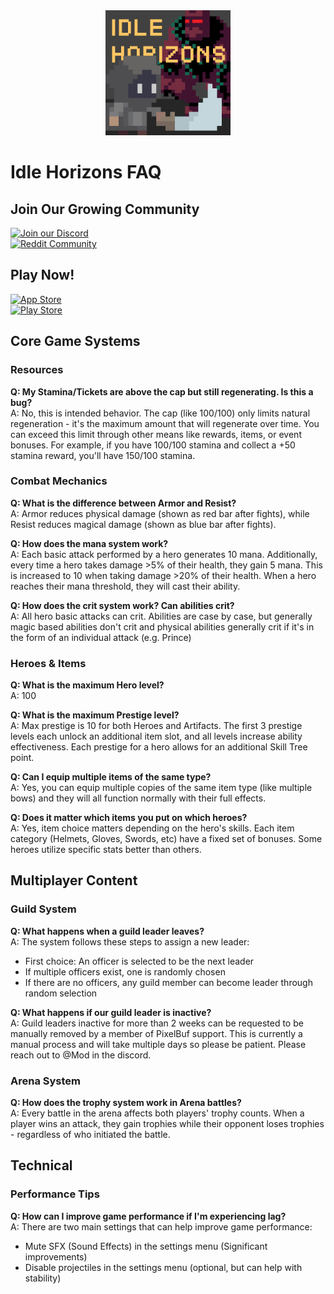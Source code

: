 <div align="center">
 <a href="https://idlehorizons.app.link/githubfaq">
  <img src="app_logo.png" width="200" alt="Idle Horizons Logo">
 </a>
</div>

# Idle Horizons FAQ

## Join Our Growing Community

<div>
 <a href="https://discord.gg/idlehorizons">
   <img src="https://img.shields.io/badge/Discord-7289DA?style=for-the-badge&logo=discord&logoColor=white" alt="Join our Discord">
 </a>
</div>

<div>
 <a href="https://www.reddit.com/r/IdleHorizons">
   <img src="https://img.shields.io/badge/Reddit-FF4500?style=for-the-badge&logo=reddit&logoColor=white" alt="Reddit Community">
 </a>
</div>

## Play Now!

<div>
 <a href="https://apps.apple.com/us/app/idle-horizons/id6737143829">
   <img src="https://img.shields.io/badge/App_Store-0D96F6?style=for-the-badge&logo=app-store&logoColor=white" alt="App Store">
 </a>
</div>

<div>
 <a href="https://play.google.com/store/apps/details?id=com.pixelbuf.idlehorizons">
   <img src="https://img.shields.io/badge/Google_Play-414141?style=for-the-badge&logo=google-play&logoColor=white" alt="Play Store">
 </a>
</div>

## Core Game Systems

### Resources
**Q: My Stamina/Tickets are above the cap but still regenerating. Is this a bug?**  
A: No, this is intended behavior. The cap (like 100/100) only limits natural regeneration - it's the maximum amount that will regenerate over time. You can exceed this limit through other means like rewards, items, or event bonuses. For example, if you have 100/100 stamina and collect a +50 stamina reward, you'll have 150/100 stamina.

### Combat Mechanics
**Q: What is the difference between Armor and Resist?**  
A: Armor reduces physical damage (shown as red bar after fights), while Resist reduces magical damage (shown as blue bar after fights).

**Q: How does the mana system work?**  
A: Each basic attack performed by a hero generates 10 mana. Additionally, every time a hero takes damage >5% of their health, they gain 5 mana. This is increased to 10 when taking damage >20% of their health. When a hero reaches their mana threshold, they will cast their ability.

**Q: How does the crit system work? Can abilities crit?**  
A: All hero basic attacks can crit. Abilities are case by case, but generally magic based abilities don't crit and physical abilities generally crit if it's in the form of an individual attack (e.g. Prince)

### Heroes & Items
**Q: What is the maximum Hero level?**  
A: 100

**Q: What is the maximum Prestige level?**  
A: Max prestige is 10 for both Heroes and Artifacts. The first 3 prestige levels each unlock an additional item slot, and all levels increase ability effectiveness. Each prestige for a hero allows for an additional Skill Tree point.

**Q: Can I equip multiple items of the same type?**  
A: Yes, you can equip multiple copies of the same item type (like multiple bows) and they will all function normally with their full effects.

**Q: Does it matter which items you put on which heroes?**  
A: Yes, item choice matters depending on the hero's skills. Each item category (Helmets, Gloves, Swords, etc) have a fixed set of bonuses. Some heroes utilize specific stats better than others.

## Multiplayer Content

### Guild System
**Q: What happens when a guild leader leaves?**  
A: The system follows these steps to assign a new leader:
- First choice: An officer is selected to be the next leader
- If multiple officers exist, one is randomly chosen
- If there are no officers, any guild member can become leader through random selection

**Q: What happens if our guild leader is inactive?**  
A: Guild leaders inactive for more than 2 weeks can be requested to be manually removed by a member of PixelBuf support. This is currently a manual process and will take multiple days so please be patient. Please reach out to @Mod in the discord.

### Arena System
**Q: How does the trophy system work in Arena battles?**  
A: Every battle in the arena affects both players' trophy counts. When a player wins an attack, they gain trophies while their opponent loses trophies - regardless of who initiated the battle.

## Technical

### Performance Tips
**Q: How can I improve game performance if I'm experiencing lag?**  
A: There are two main settings that can help improve game performance:
- Mute SFX (Sound Effects) in the settings menu (Significant improvements)
- Disable projectiles in the settings menu (optional, but can help with stability)

